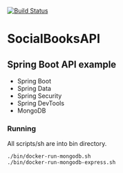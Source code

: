 [![Build Status](https://travis-ci.org/JuniorMiqueletti/social-books-api.svg?branch=master)](https://travis-ci.org/JuniorMiqueletti/social-books-api.svg?branch=master)
# SocialBooksAPI

## Spring Boot API example

* Spring Boot
* Spring Data
* Spring Security
* Spring DevTools
* MongoDB

### Running

All scripts/sh are into bin directory.

    ./bin/docker-run-mongodb.sh
    ./bin/docker-run-mongodb-express.sh
